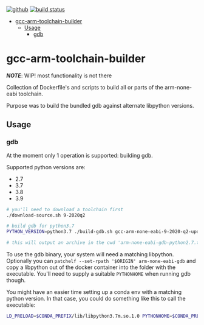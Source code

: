 [![github](https://img.shields.io/badge/github-noahp%2Fgcc--arm--toolchain--builder-8da0cb?style=for-the-badge&labelColor=555555&logo=github)](https://github.com/noahp/gcc-arm-toolchain-builder)
[![build status](https://img.shields.io/github/workflow/status/noahp/gcc-arm-toolchain-builder/main-ci/master?style=for-the-badge)](https://github.com/noahp/gcc-arm-toolchain-builder/actions?query=branch%3Amaster)

- [gcc-arm-toolchain-builder](#gcc-arm-toolchain-builder)
  - [Usage](#usage)
    - [gdb](#gdb)

# gcc-arm-toolchain-builder

**_NOTE_**: WIP! most functionality is not there

Collection of Dockerfile's and scripts to build all or parts of the
arm-none-eabi toolchain.

Purpose was to build the bundled gdb against alternate libpython versions.

## Usage

### gdb

At the moment only 1 operation is supported: building gdb.

Supported python versions are:

- 2.7
- 3.7
- 3.8
- 3.9

```bash
# you'll need to download a toolchain first
./download-source.sh 9-2020q2

# build gdb for python3.7
PYTHON_VERSION=python3.7 ./build-gdb.sh gcc-arm-none-eabi-9-2020-q2-update-src.tar.bz2

# this will output an archive in the cwd 'arm-none-eabi-gdb-python2.7.tar.bz2'
```

To use the gdb binary, your system will need a matching libpython. Optionally
you can `patchelf --set-rpath '$ORIGIN' arm-none-eabi-gdb` and copy a libpython
out of the docker container into the folder with the executable. You'll need to
supply a suitable `PYTHONHOME` when running gdb though.

You might have an easier time setting up a conda env with a matching python
version. In that case, you could do something like this to call the executable:

```bash
LD_PRELOAD=$CONDA_PREFIX/lib/libpython3.7m.so.1.0 PYTHONHOME=$CONDA_PREFIX arm-none-eabi-gdb
```
